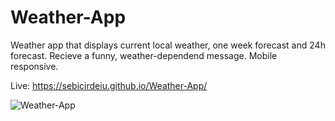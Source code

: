 # Weather-App
Weather app that displays current local weather, one week forecast and 24h forecast.
Recieve a funny, weather-dependend message.
Mobile responsive.

Live: https://sebicirdeiu.github.io/Weather-App/

![Weather-App](https://github.com/sebicirdeiu/Weather-App/assets/103687209/91d7eb61-b06a-4124-8807-b7b2740f3477)
